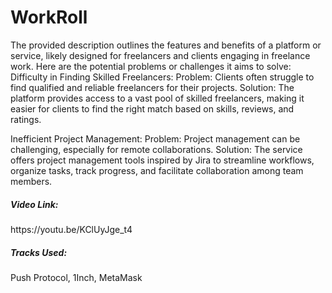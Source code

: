 <h1>WorkRoll</h1>

The provided description outlines the features and benefits of a platform or service, likely designed for freelancers and clients engaging in freelance work. Here are the potential problems or challenges it aims to solve:
Difficulty in Finding Skilled Freelancers:
Problem: Clients often struggle to find qualified and reliable freelancers for their projects.
Solution: The platform provides access to a vast pool of skilled freelancers, making it easier for clients to find the right match based on skills, reviews, and ratings.

Inefficient Project Management:
Problem: Project management can be challenging, especially for remote collaborations.
Solution: The service offers project management tools inspired by Jira to streamline workflows, organize tasks, track progress, and facilitate collaboration among team members.

<h5>Video Link: </h5> https://youtu.be/KClUyJge_t4

<h5>Tracks Used: </h5>Push Protocol, 1Inch, MetaMask
